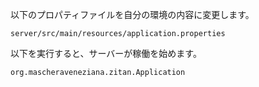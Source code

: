 以下のプロパティファイルを自分の環境の内容に変更します。
```
server/src/main/resources/application.properties
```

以下を実行すると、サーバーが稼働を始めます。
```
org.mascheraveneziana.zitan.Application
```
